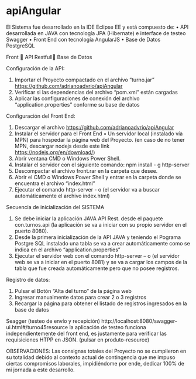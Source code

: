# apiAngular ##
El Sistema fue desarrollado en la IDE Eclipse EE y está compuesto de:
•	API desarrollada en JAVA con tecnología JPA (Hibernate) e interface de testeo Swagger
•	Front End con tecnología AngularJS
•	Base de Datos PostgreSQL

Front  API Restfull Base de Datos



Configuración de la API:
1)	Importar el Proyecto compactado en el archivo “turno.jar” https://github.com/adrianoadvrio/apiAngular
2)	Verificar si las dependencias del archivo “pom.xml” están cargadas
3)	Aplicar las configuraciones de conexión del archivo “application.properties” conforme su base de datos 

Configuración del Front End:
1)	Descargar el archivo https://github.com/adrianoadvrio/apiAngular
2)	Instalar el servidor para el Front End
•	Un servidor local (instalado vía MPN) para hospedar la página web del Proyecto. 
(en caso de no tener MPN, descargar nodejs desde este link https://nodejs.org/en/download/)
3)	Abrir ventana CMD o Windows Power Shell.
4)	Instalar el servidor con el siguiente comando: npm install - g http-server
5)	Descompactar el archivo front.rar en la carpeta que desee.
6)	Abrir el CMD o Windows Power Shell y entrar en la carpeta donde se encuentra el archivo “index.html”
7)	Ejecutar el comando http-server - o (el servidor va a buscar automáticamente el archivo index.html)




Secuencia de inicialización del SISTEMA
1)	Se debe iniciar la aplicación JAVA API Rest. desde el paquete con.turnos.api (la aplicación se va a iniciar con su propio servidor en el puerto 8080).
2)	Desde la primera inicialización de la API JAVA y teniendo el Pograma Postgre SQL instalado una tabla se va a crear automáticamente como se indica en el archivo “application.properties”
3)	Ejecutar el servidor web con el comando http-server – o (el servidor web se va a iniciar en el puerto 8081) y se va a cargar los campos de la tabla que fue creada automáticamente pero que no posee registros.

Registro de datos:
1)	Pulsar el Botón “Alta del turno” de la página web
2)	Ingresar manualmente datos para crear 2 o 3 registros
3)	Recargar la página para obtener el listado de registros ingresados en la base de datos


Seagger (testeo de envío y recepición)
 http://localhost:8080/swagger-ui.html#/turno45resource   la aplicación de testeo funciona independientemente del front end, es justamente para verificar las requisiciones HTPP  en  JSON.  (pulsar en    produto-resource)



OBSERVACIONES:
Las consignas totales del Proyecto no se cumplieron en su totalidad debido al contexto actual de contingencia que me impuso ciertas compromisos laborales, impidiéndome por ende, dedicar 100%  de mi jornada a este desarrollo.
